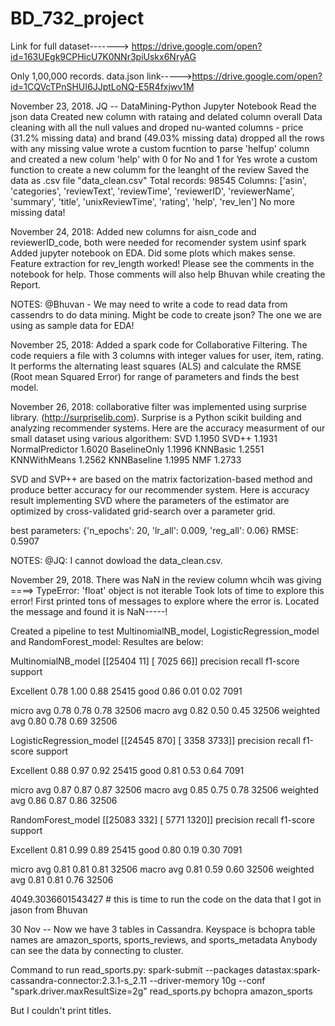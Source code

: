 # BD_732_project

Link for full dataset-------> https://drive.google.com/open?id=163UEgk9CPHicU7K0NNr3piUskx6NryAG

Only 1,00,000 records.
data.json link----->https://drive.google.com/open?id=1CQVcTPnSHUI6JJptLoNQ-E5R4fxjwv1M

November 23, 2018.
JQ --  DataMining-Python Jupyter Notebook
Read the json data
Created new column with rataing and delated column overall
Data cleaning with all the null values and droped nu-wanted columns - price (31.2% missing data) and brand (49.03% missing data)
dropped all the rows with any missing value
wrote a custom fucntion to parse 'helfup' column and created a new colum 'help' with 0 for No and 1 for Yes 
wrote a custom function to create a new columm for the leanght of the review
Saved the data as .csv file "data_clean.csv"
Total records: 98545
Columns: ['asin', 'categories', 'reviewText', 'reviewTime', 'reviewerID', 'reviewerName', 'summary', 'title', 'unixReviewTime', 'rating', 'help', 'rev_len']
No more missing data!

November 24, 2018:
Added new columns for aisn_code and reviewerID_code, both were needed for recomender system usinf spark 
Added jupyter notebook on EDA. Did some plots which makes sense. Feature extraction for rev_length worked! Please see the comments in the notebook for help. Those comments will also help Bhuvan while creating the Report. 



NOTES:
@Bhuvan - We may need to write a code to read data from cassendrs to do data mining. Might be code to create json? The one we are using as sample data for EDA!


November 25, 2018:
Added a spark code for Collaborative Filtering. The code requiers a file with 3 columns with integer values for user, item, rating. 
It performs the alternating least squares (ALS) and calculate the RMSE (Root mean Squared Error) for range of parameters and finds the best 
model.

November 26, 2018:
collaborative filter was implemented using surprise library. (http://surpriselib.com).
Surprise is a Python scikit building and analyzing recommender systems. 
Here are the accuracy measurment of our small dataset using various algorithem:
SVD	1.1950
SVD++	1.1931
NormalPredictor	1.6020
BaselineOnly	1.1996
KNNBasic	1.2551
KNNWithMeans	1.2562
KNNBaseline	1.1995
NMF	1.2733

SVD and SVP++ are based on the matrix factorization-based method and produce better accuracy for our recommender system.
Here is accuracy result implementing SVD where the parameters of the estimator are optimized by cross-validated grid-search over a parameter grid.

best parameters: {'n_epochs': 20, 'lr_all': 0.009, 'reg_all': 0.06}
RMSE: 0.5907

NOTES: 
@JQ: I cannot dowload the data_clean.csv. 

November 29, 2018.
There was NaN in the review column whcih was giving ====> TypeError: 'float' object is not iterable
Took lots of time to explore this error! First printed tons of messages to explore where the error is. Located the message and found it is NaN-----!

Created a pipeline to test MultinomialNB_model, LogisticRegression_model and RandomForest_model:
Resultes are below:

MultinomialNB_model
[[25404    11]
[ 7025    66]]
                    precision       recall      f1-score    support

Excellent       0.78            1.00        0.88            25415
good              0.86            0.01         0.02         7091

micro avg       0.78      0.78      0.78     32506
macro avg       0.82      0.50      0.45     32506
weighted avg       0.80      0.78      0.69     32506

LogisticRegression_model
[[24545   870]
[ 3358  3733]]
                    precision    recall  f1-score   support

Excellent       0.88      0.97      0.92     25415
good               0.81      0.53      0.64      7091

micro avg       0.87      0.87      0.87     32506
macro avg       0.85      0.75      0.78     32506
weighted avg       0.86      0.87      0.86     32506

RandomForest_model
[[25083   332]
[ 5771  1320]]
precision    recall  f1-score   support

Excellent       0.81      0.99      0.89     25415
good       0.80      0.19      0.30      7091

micro avg       0.81      0.81      0.81     32506
macro avg       0.81      0.59      0.60     32506
weighted avg       0.81      0.81      0.76     32506

4049.3036601543427  # this is time to run the code on the data that I got in jason from Bhuvan

30 Nov -- Now we have 3 tables in Cassandra. 
Keyspace is bchopra
table names are amazon_sports, sports_reviews, and sports_metadata
Anybody can see the data by connecting to cluster.

Command to run read_sports.py:
spark-submit --packages datastax:spark-cassandra-connector:2.3.1-s_2.11 --driver-memory 10g --conf "spark.driver.maxResultSize=2g" read_sports.py bchopra amazon_sports

But I couldn't print titles.

